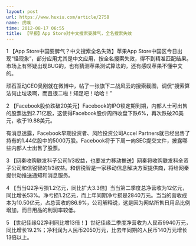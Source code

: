 ```yaml
---
layout: post
url: https://www.huxiu.com/article/2758
name: 虎嗅
time: 2012-08-17 06:55
title: 【早报】App Store对中文搜索耍脾气，全名搜索失效
---
```

1 【App Store中国耍脾气？中文搜索全名失效】苹果App Store中国区今日出现“怪现象”，部分应用尤其是中文应用，按全名搜索失效，得不到精准匹配结果。市场上有怀疑出现BUG的，也有猜测苹果测试算法的，还有感叹苹果不懂中文的。

顽石互动CEO吴刚就在微博中，帖了一张旗下二战风云的搜索截图，调侃“搜索算法何止垃圾啊，而且很二啦！知足吧！哈哈！”

2 【Facebook股价跌破20美元】Facebook的IPO锁定期到期，内部人士可出售的股票达到2.71亿股，这使得Facebook股价周四收盘下跌6%，再次跌破20美元，收于19.88美元。

有消息透露，Facebook早期投资者、风险投资公司Accel Partners就已经出售了持有的1.44亿股中的5000万股。Facebook将于下周一向SEC提交文件，披露哪些内部人士出售了股票。

3 【网秦收购联发科子公司1/3权益，也要发力移动推送】网秦将收购联发科全资子公司和信锐智的1/3权益。和信锐智是一家移动信息解决方案提供商，将给网秦提供动推送通知和消息服务。

4 【当当Q2净亏损1.2亿元，同比扩大3.3倍】当当第二季度总净营收为12亿元，同比增长53%。净亏损1.2亿元，而上年同期净亏损是2840万元。当当的营收成本为10.50亿元，占总营收的86.9%，公司解释说，这是因为网站所售日用品比例增加，而日用品的利润率较低。

5 【世纪佳缘Q2净利同比增13倍！】世纪佳缘二季度净营收为人民币9940万元，同比增长19.2%；净利润为人民币2050万元，比去年同期的人民币140万元增长13倍以上。

